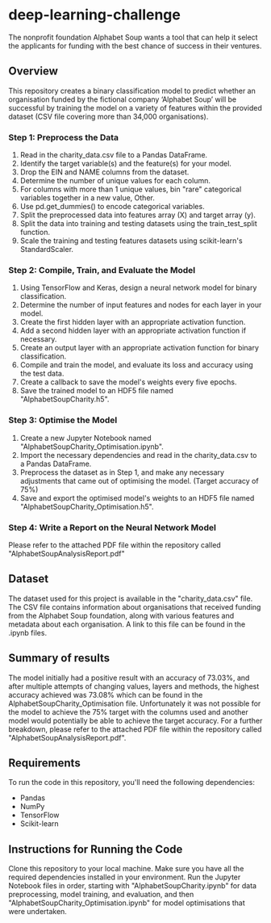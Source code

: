 # deep-learning-challenge
The nonprofit foundation Alphabet Soup wants a tool that can help it select the applicants for funding with the best chance of success in their ventures.

## Overview
This repository creates a binary classification model to predict whether an organisation funded by the fictional company ‘Alphabet Soup’ will be successful by training the model on a variety of features within the provided dataset (CSV file covering more than 34,000 organisations).

### Step 1: Preprocess the Data
1) Read in the charity_data.csv file to a Pandas DataFrame.
2) Identify the target variable(s) and the feature(s) for your model.
3) Drop the EIN and NAME columns from the dataset.
4) Determine the number of unique values for each column.
5) For columns with more than 1 unique values, bin "rare" categorical variables together in a new value, Other.
6) Use pd.get_dummies() to encode categorical variables.
7) Split the preprocessed data into features array (X) and target array (y).
8) Split the data into training and testing datasets using the train_test_split function.
9) Scale the training and testing features datasets using scikit-learn's StandardScaler.

### Step 2: Compile, Train, and Evaluate the Model
1) Using TensorFlow and Keras, design a neural network model for binary classification.
2) Determine the number of input features and nodes for each layer in your model.
3) Create the first hidden layer with an appropriate activation function.
4) Add a second hidden layer with an appropriate activation function if necessary.
5) Create an output layer with an appropriate activation function for binary classification.
6) Compile and train the model, and evaluate its loss and accuracy using the test data.
7) Create a callback to save the model's weights every five epochs.
8) Save the trained model to an HDF5 file named "AlphabetSoupCharity.h5".

### Step 3: Optimise the Model
1) Create a new Jupyter Notebook named "AlphabetSoupCharity_Optimisation.ipynb".
2) Import the necessary dependencies and read in the charity_data.csv to a Pandas DataFrame.
3) Preprocess the dataset as in Step 1, and make any necessary adjustments that came out of optimising the model. (Target accuracy of 75%)
4) Save and export the optimised model's weights to an HDF5 file named "AlphabetSoupCharity_Optimisation.h5".

### Step 4: Write a Report on the Neural Network Model
Please refer to the attached PDF file within the repository called "AlphabetSoupAnalysisReport.pdf"

## Dataset
The dataset used for this project is available in the "charity_data.csv" file. The CSV file contains information about organisations that received funding from the Alphabet Soup foundation, along with various features and metadata about each organisation. A link to this file can be found in the .ipynb files.

## Summary of results
The model initially had a positive result with an accuracy of 73.03%, and after multiple attempts of changing values, layers and methods, the highest accuracy achieved was 73.08% which can be found in the AlphabetSoupCharity_Optimisation file. Unfortunately it was not possible for the model to achieve the 75% target with the columns used and another model would potentially be able to achieve the target accuracy. For a further breakdown, please refer to the attached PDF file within the repository called "AlphabetSoupAnalysisReport.pdf".

## Requirements
To run the code in this repository, you'll need the following dependencies:
* Pandas
* NumPy
* TensorFlow
* Scikit-learn

## Instructions for Running the Code
Clone this repository to your local machine.
Make sure you have all the required dependencies installed in your environment.
Run the Jupyter Notebook files in order, starting with "AlphabetSoupCharity.ipynb" for data preprocessing, model training, and evaluation, and then "AlphabetSoupCharity_Optimisation.ipynb" for model optimisations that were undertaken.
